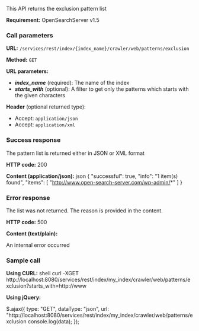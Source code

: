 This API returns the exclusion pattern list

**Requirement:** OpenSearchServer v1.5

### Call parameters

**URL:** ```/services/rest/index/{index_name}/crawler/web/patterns/exclusion```

**Method:** ```GET```

**URL parameters:**
- _**index_name**_ (required): The name of the index
- _**starts_with**_ (optional): A filter to get only the patterns which starts with the given characters

**Header** (optional returned type):
- Accept: ```application/json```
- Accept: ```application/xml```

### Success response
The pattern list is returned either in JSON or XML format

**HTTP code:**
200

**Content (application/json):**
    json
{
    "successful": true,
    "info": "1 item(s) found",
    "items": [
        "http://www.open-search-server.com/wp-admin/*"
    ]
}
    

### Error response

The list was not returned. The reason is provided in the content.

**HTTP code:**
500

**Content (text/plain):**
    
An internal error occurred
    

### Sample call

**Using CURL:**
    shell
curl -XGET http://localhost:8080/services/rest/index/my_index/crawler/web/patterns/exclusion?starts_with=http://www
    

**Using jQuery:**
    
$.ajax({ 
   type: "GET",
   dataType: "json",
   url: "http://localhost:8080/services/rest/index/my_index/crawler/web/patterns/exclusion   console.log(data);
});
    